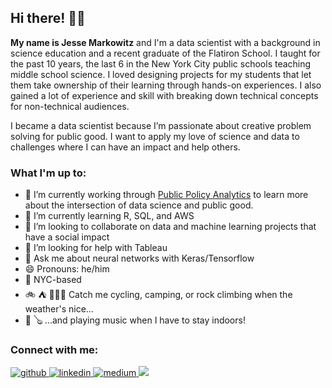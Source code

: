 ## Hi there! 👋🏼

**My name is Jesse Markowitz** and I'm a data scientist with a background in science education and a recent graduate of the Flatiron School. I taught for the past 10 years, the last 6 in the New York City public schools teaching middle school science. I loved designing projects for my students that let them take ownership of their learning through hands-on experiences. I also gained a lot of experience and skill with breaking down technical concepts for non-technical audiences. 

I became a data scientist because I’m passionate about creative problem solving for public good. I want to apply my love of science and data to challenges where I can have an impact and help others.

### What I'm up to:

- 🔭 I’m currently working through [Public Policy Analytics](https://urbanspatial.github.io/PublicPolicyAnalytics/index.html) to learn more about the intersection of data science and public good. 
- 🌱 I’m currently learning R, SQL, and AWS
- 👯 I’m looking to collaborate on data and machine learning projects that have a social impact
- 🤔 I’m looking for help with Tableau
- 💬 Ask me about neural networks with Keras/Tensorflow
- 😄 Pronouns: he/him
- 🗽 NYC-based
- 🚲 ⛺️ 🧗🏻‍♂️ Catch me cycling, camping, or rock climbing when the weather's nice...
- 🎻 🪕 ...and playing music when I have to stay indoors!

### Connect with me:

<a href="https://github.com/jmarkowi" target="_blank">
<img src=https://img.shields.io/badge/github-%2324292e.svg?&style=for-the-badge&logo=github&logoColor=white alt=github style="margin-bottom: 5px;" />
</a>
<a href="https://linkedin.com/in/jmarkowi" target="_blank">
<img src=https://img.shields.io/badge/linkedin-%231E77B5.svg?&style=for-the-badge&logo=linkedin&logoColor=white alt=linkedin style="margin-bottom: 5px;" />
</a>
<a href="https://medium.com/@jess.markowitz" target="_blank">
<img src=https://img.shields.io/badge/medium-%23292929.svg?&style=for-the-badge&logo=medium&logoColor=white alt=medium style="margin-bottom: 5px;" />
</a>  
<a href="mailto:brennanroel@gmail" rel="nofollow"><img src= "https://img.shields.io/badge/Gmail-D14836?style=for-the-badge&logo=gmail&logoColor=white" />
</a>
